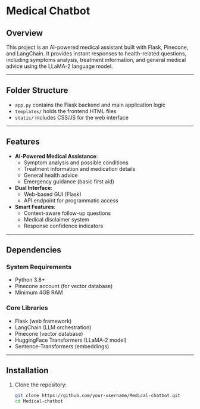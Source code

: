 # **Medical Chatbot**

## **Overview**
This project is an AI-powered medical assistant built with Flask, Pinecone, and LangChain. It provides instant responses to health-related questions, including symptoms analysis, treatment information, and general medical advice using the LLaMA-2 language model.

---

## **Folder Structure**
- `app.py` contains the Flask backend and main application logic
- `templates/` holds the frontend HTML files
- `static/` includes CSS/JS for the web interface

---

## **Features**
- **AI-Powered Medical Assistance**:
  - Symptom analysis and possible conditions
  - Treatment information and medication details
  - General health advice
  - Emergency guidance (basic first aid)
- **Dual Interface**:
  - Web-based GUI (Flask)
  - API endpoint for programmatic access
- **Smart Features**:
  - Context-aware follow-up questions
  - Medical disclaimer system
  - Response confidence indicators

---

## **Dependencies**
### **System Requirements**
- Python 3.8+
- Pinecone account (for vector database)
- Minimum 4GB RAM

### **Core Libraries**
- Flask (web framework)
- LangChain (LLM orchestration)
- Pinecone (vector database)
- HuggingFace Transformers (LLaMA-2 model)
- Sentence-Transformers (embeddings)

---

## **Installation**
1. Clone the repository:
   ```bash
   git clone https://github.com/your-username/Medical-chatbot.git
   cd Medical-chatbot
